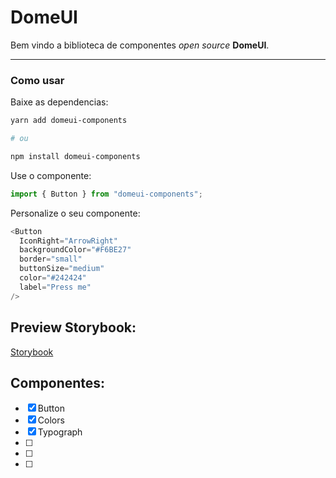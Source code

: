 # DomeUI

Bem vindo a biblioteca de componentes _open source_ **DomeUI**.

---

### Como usar

Baixe as dependencias:

```sh
yarn add domeui-components

# ou

npm install domeui-components
```

Use o componente:

```js
import { Button } from "domeui-components";
```

Personalize o seu componente:

```js
<Button
  IconRight="ArrowRight"
  backgroundColor="#F6BE27"
  border="small"
  buttonSize="medium"
  color="#242424"
  label="Press me"
/>
```

## Preview Storybook:

[Storybook](https://webdev-components.vercel.app/?path=/story/bem-vindo--page)

## Componentes:

- [x] Button
- [x] Colors
- [x] Typograph
- [ ]
- [ ]
- [ ]